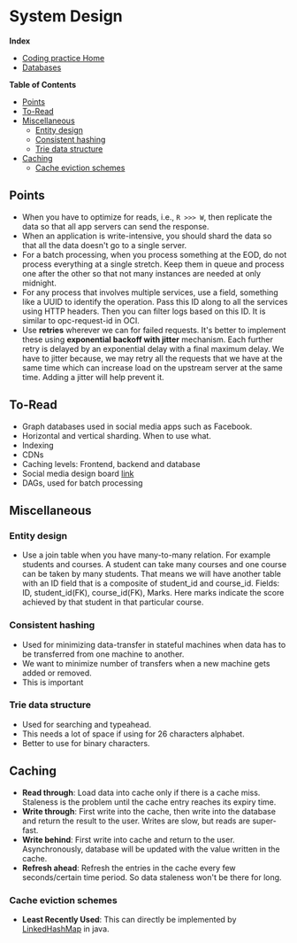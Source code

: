 # System Design

**Index**
- [Coding practice Home](..)
- [Databases](databases)

<!-- START doctoc generated TOC please keep comment here to allow auto update -->
<!-- DON'T EDIT THIS SECTION, INSTEAD RE-RUN doctoc TO UPDATE -->
**Table of Contents**

- [Points](#points)
- [To-Read](#to-read)
- [Miscellaneous](#miscellaneous)
  - [Entity design](#entity-design)
  - [Consistent hashing](#consistent-hashing)
  - [Trie data structure](#trie-data-structure)
- [Caching](#caching)
  - [Cache eviction schemes](#cache-eviction-schemes)

<!-- END doctoc generated TOC please keep comment here to allow auto update -->

## Points
- When you have to optimize for reads, i.e., `R >>> W`, then replicate the data so that all app servers can send the response.
- When an application is write-intensive, you should shard the data so that all the data doesn't go to a single server.
- For a batch processing, when you process something at the EOD, do not process everything at a single stretch. Keep them in queue
and process one after the other so that not many instances are needed at only midnight.
- For any process that involves multiple services, use a field, something like a UUID to identify the operation. Pass this ID
along to all the services using HTTP headers. Then you can filter logs based on this ID. It is similar to opc-request-id in OCI.
- Use **retries** wherever we can for failed requests. It's better to implement these using **exponential backoff with jitter** mechanism. 
Each further retry is delayed by an exponential delay with a final maximum delay. We have to jitter because, we may retry all the requests that we have at the same time which can increase load on the upstream server at the same time. Adding a jitter will help prevent it.

## To-Read

- Graph databases used in social media apps such as Facebook.
- Horizontal and vertical sharding. When to use what.
- Indexing
- CDNs
- Caching levels: Frontend, backend and database
- Social media design board [link](https://whimsical.com/scaler-social-media-platform-Mmg5KJTJ7qQ7qU4HnBrU9Z)
- DAGs, used for batch processing

## Miscellaneous
### Entity design
- Use a join table when you have many-to-many relation. For example students and courses. A student can take many courses and one course 
can be taken by many students. That means we will have another table with an ID field that is a composite of student_id and course_id.
Fields: ID, student_id(FK), course_id(FK), Marks. Here marks indicate the score achieved by that student in that particular course.

### Consistent hashing
- Used for minimizing data-transfer in stateful machines when data has to be transferred from one machine to another.
- We want to minimize number of transfers when a new machine gets added or removed.
- This is important

### Trie data structure
- Used for searching and typeahead.
- This needs a lot of space if using for 26 characters alphabet.
- Better to use for binary characters.

## Caching

- **Read through**: Load data into cache only if there is a cache miss. Staleness is the problem until the cache entry reaches its expiry time.
- **Write through**: First write into the cache, then write into the database and return the result to the user. Writes are slow, but reads are super-fast.
- **Write behind**: First write into cache and return to the user. Asynchronously, database will be updated with the value written in the cache.
- **Refresh ahead**: Refresh the entries in the cache every few seconds/certain time period. So data staleness won't be there for long.

### Cache eviction schemes

- **Least Recently Used**: This can directly be implemented by [LinkedHashMap](https://docs.oracle.com/javase/8/docs/api/java/util/LinkedHashMap.html#LinkedHashMap-int-float-boolean-) in java.


